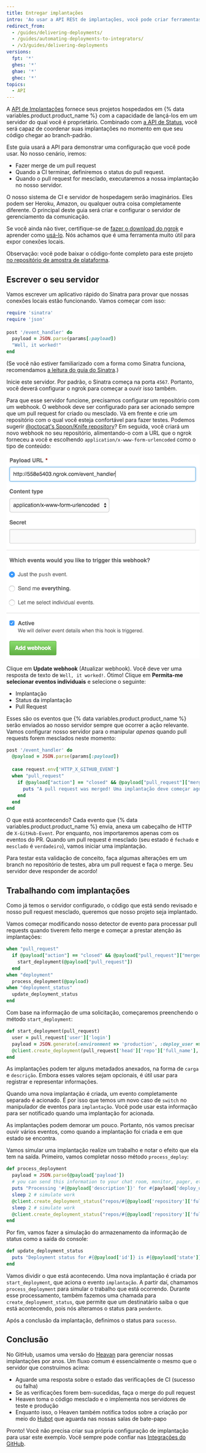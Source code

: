 ```yaml
---
title: Entregar implantações
intro: 'Ao usar a API RESt de implantações, você pode criar ferramentas personalizadas que interagem com seu servidor e um aplicativo de terceiros.'
redirect_from:
  - /guides/delivering-deployments/
  - /guides/automating-deployments-to-integrators/
  - /v3/guides/delivering-deployments
versions:
  fpt: '*'
  ghes: '*'
  ghae: '*'
  ghec: '*'
topics:
  - API
---
```

 
  

A [API de Implantações][deploy API] fornece seus projetos hospedados em {% data variables.product.product_name %} com a capacidade de lançá-los em um servidor do qual você é proprietário. Combinado com [a API de Status][status API], você será capaz de coordenar suas implantações no momento em que seu código chegar ao branch-padrão.

Este guia usará a API para demonstrar uma configuração que você pode usar. No nosso cenário, iremos:

* Fazer merge de um pull request
* Quando a CI terminar, definiremos o status do pull request.
* Quando o pull request for mesclado, executaremos a nossa implantação no nosso servidor.

O nosso sistema de CI e servidor de hospedagem serão imaginários. Eles podem ser Heroku, Amazon, ou qualquer outra coisa completamente diferente. O principal deste guia será criar e configurar o servidor de gerenciamento da comunicação.

Se você ainda não tiver, certifique-se de [fazer o download do ngrok][ngrok] e aprender como [usá-lo][using ngrok]. Nós achamos que é uma ferramenta muito útil para expor conexões locais.

Observação: você pode baixar o código-fonte completo para este projeto [no repositório de amostra de plataforma][platform samples].

## Escrever o seu servidor

Vamos escrever um aplicativo rápido do Sinatra para provar que nossas conexões locais estão funcionando. Vamos começar com isso:

``` ruby
require 'sinatra'
require 'json'

post '/event_handler' do
  payload = JSON.parse(params[:payload])
  "Well, it worked!"
end
```

(Se você não estiver familiarizado com a forma como Sinatra funciona, recomendamos [a leitura do guia do Sinatra][Sinatra].)

Inicie este servidor. Por padrão, o Sinatra começa na porta `4567`. Portanto, você deverá configurar o ngrok para começar a ouvir isso também.

Para que esse servidor funcione, precisamos configurar um repositório com um webhook. O webhook deve ser configurado para ser acionado sempre que um pull request for criado ou mesclado. Vá em frente e crie um repositório com o qual você esteja confortável para fazer testes. Podemos sugerir [@octocat's Spoon/Knife repository](https://github.com/octocat/Spoon-Knife)? Em seguida, você criará um novo webhook no seu repositório, alimentando-o com a URL que o ngrok forneceu a você e escolhendo `application/x-www-form-urlencoded` como o tipo de conteúdo:

![Uma nova URL do ngrok](/assets/images/webhook_sample_url.png)

Clique em **Update webhook** (Atualizar webhook). Você deve ver uma resposta de texto de `Well, it worked!`. Ótimo! Clique em **Permita-me selecionar eventos individuais** e selecione o seguinte:

* Implantação
* Status da implantação
* Pull Request

Esses são os eventos que {% data variables.product.product_name %} serão enviados ao nosso servidor sempre que ocorrer a ação relevante. Vamos configurar nosso servidor para o manipular *apenas* quando pull requests forem mesclados neste momento:

``` ruby
post '/event_handler' do
  @payload = JSON.parse(params[:payload])

  case request.env['HTTP_X_GITHUB_EVENT']
  when "pull_request"
    if @payload["action"] == "closed" && @payload["pull_request"]["merged"]
      puts "A pull request was merged! Uma implantação deve começar agora..."
    end
  end
end
```

O que está acontecendo? Cada evento que {% data variables.product.product_name %} envia, anexa um cabeçalho de HTTP de `X-GitHub-Event`. Por enquanto, nos importaremos apenas com os eventos do PR. Quando um pull request é mesclado (seu estado é `fechado` e `mesclado` é `verdadeiro`), vamos iniciar uma implantação.

Para testar esta validação de conceito, faça algumas alterações em um branch no repositório de testes, abra um pull request e faça o merge. Seu servidor deve responder de acordo!

## Trabalhando com implantações

Como já temos o servidor configurado, o código que está sendo revisado e nosso pull request mesclado, queremos que nosso projeto seja implantado.

Vamos começar modificando nosso detector de evento para processar pull requests quando tiverem feito merge e começar a prestar atenção às implantações:

``` ruby
when "pull_request"
  if @payload["action"] == "closed" && @payload["pull_request"]["merged"]
    start_deployment(@payload["pull_request"])
  end
when "deployment"
  process_deployment(@payload)
when "deployment_status"
  update_deployment_status
end
```

Com base na informação de uma solicitação, começaremos preenchendo o método `start_deployment`:

``` ruby
def start_deployment(pull_request)
  user = pull_request['user']['login']
  payload = JSON.generate(:environment => 'production', :deploy_user => user)
  @client.create_deployment(pull_request['head']['repo']['full_name'], pull_request['head']['sha'], {:payload => payload, :description => "Deploying my sweet branch"})
end
```

As implantações podem ter alguns metadados anexados, na forma de `carga` e `descrição`. Embora esses valores sejam opcionais, é útil usar para registrar e representar informações.

Quando uma nova implantação é criada, um evento completamente separado é acionado. É por isso que temos um novo caso de `switch` no manipulador de eventos para `implantação`. Você pode usar esta informação para ser notificado quando uma implantação for acionada.

As implantações podem demorar um pouco. Portanto, nós vamos precisar ouvir vários eventos, como quando a implantação foi criada e em que estado se encontra.

Vamos simular uma implantação realize um trabalho e notar o efeito que ela tem na saída. Primeiro, vamos completar nosso método `process_deploy`:

``` ruby
def process_deployment
  payload = JSON.parse(@payload['payload'])
  # you can send this information to your chat room, monitor, pager, etc.
  puts "Processing '#{@payload['description']}' for #{payload['deploy_user']} to #{payload['environment']}"
  sleep 2 # simulate work
  @client.create_deployment_status("repos/#{@payload['repository']['full_name']}/deployments/#{@payload['id']}", 'pending')
  sleep 2 # simulate work
  @client.create_deployment_status("repos/#{@payload['repository']['full_name']}/deployments/#{@payload['id']}", 'success')
end
```

Por fim, vamos fazer a simulação do armazenamento da informação de status como a saída do console:

``` ruby
def update_deployment_status
  puts "Deployment status for #{@payload['id']} is #{@payload['state']}"
end
```

Vamos dividir o que está acontecendo. Uma nova implantação é criada por `start_deployment`, que aciona o evento `implantação`. A partir daí, chamamos `process_deployment` para simular o trabalho que está ocorrendo. Durante esse processamento, também fazemos uma chamada para `create_deployment_status`, que permite que um destinatário saiba o que está acontecendo, pois nós alteramos o status para `pendente`.

Após a conclusão da implantação, definimos o status para `sucesso`.

## Conclusão

No GitHub, usamos uma versão do [Heavan][heaven] para gerenciar nossas implantações por anos. Um fluxo comum é essencialmente o mesmo que o servidor que construímos acima:

* Aguarde uma resposta sobre o estado das verificações de CI (sucesso ou falha)
* Se as verificações forem bem-sucedidas, faça o merge do pull request
* Heaven toma o código mesclado e o implementa nos servidores de teste e produção
* Enquanto isso, o Heaven também notifica todos sobre a criação por meio do [Hubot][hubot] que aguarda nas nossas salas de bate-papo

Pronto! Você não precisa criar sua própria configuração de implantação para usar este exemplo. Você sempre pode confiar nas [Integrações do GitHub][integrations].

[deploy API]: /rest/reference/repos#deployments
[status API]: /guides/building-a-ci-server
[ngrok]: https://ngrok.com/
[using ngrok]: /webhooks/configuring/#using-ngrok
[platform samples]: https://github.com/github/platform-samples/tree/master/api/ruby/delivering-deployments
[Sinatra]: http://www.sinatrarb.com/
[heaven]: https://github.com/atmos/heaven
[hubot]: https://github.com/github/hubot
[integrations]: https://github.com/integrations
